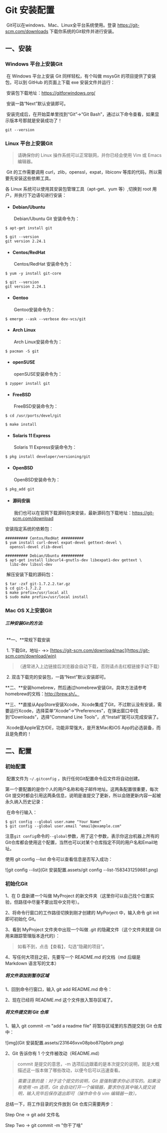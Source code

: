 # Git 安装配置

​		Git可以在windows、Mac、Linux全平台系统使用。登录 https://git-scm.com/downloads 下载你系统的Git软件并进行安装。

## 一、安装

### Windows 平台上安装Git

​		在 Windows 平台上安装 Git 同样轻松，有个叫做 msysGit 的项目提供了安装包，可以到 GitHub 的页面上下载 exe 安装文件并运行：

​		安装包下载地址：https://gitforwindows.org/

​		安装一路“Next”默认安装即可。

​		安装完成后，在开始菜单里找到“Git”->“Git Bash”，通过以下命令查看，如果显示版本号那就是安装成功了！

```
git --version
```



### Linux 平台上安装Git

> 请确保你的 Linux 操作系统可以正常联网，并你已经会使用 Vim 或 Emacs 编辑器。

​		Git 的工作需要调用 curl，zlib，openssl，expat，libiconv 等库的代码，所以需要先安装这些依赖工具。

各 Linux 系统可以使用其安装包管理工具（apt-get、yum 等）,切换到 root 用户，并执行下边语句进行安装：

- #### Debian/Ubuntu

  ​	Debian/Ubuntu Git 安装命令为：

```
$ apt-get install git

$ git --version
git version 2.24.1
```



- #### Centos/RedHat

  ​	Centos/RedHat 安装命令为：

```
$ yum -y install git-core

$ git --version
git version 2.24.1
```



- #### **Gentoo**

  ​	Gentoo安装命令为：

```
$ emerge --ask --verbose dev-vcs/git
```



- #### **Arch Linux**

  ​	Arch Linux安装命令为：

```
$ pacman -S git
```



- #### **openSUSE**

  ​	openSUSE安装命令为：

```
$ zypper install git
```



- #### **FreeBSD**

  ​	FreeBSD安装命令为：

```
$ cd /usr/ports/devel/git

$ make install
```



- #### **Solaris 11 Express**

  ​	Solaris 11 Express安装命令为：

```
$ pkg install developer/versioning/git
```



- #### **OpenBSD**

  ​	OpenBSD安装命令为：

```
$ pkg_add git
```



- #### 源码安装

  ​	我们也可以在官网下载源码包来安装，最新源码包下载地址：https://git-scm.com/download

安装指定系统的依赖包：

```
########## Centos/RedHat ##########
$ yum install curl-devel expat-devel gettext-devel \
  openssl-devel zlib-devel

########## Debian/Ubuntu ##########
$ apt-get install libcurl4-gnutls-dev libexpat1-dev gettext \
  libz-dev libssl-dev
```

​		解压安装下载的源码包：

```
$ tar -zxf git-1.7.2.2.tar.gz
$ cd git-1.7.2.2
$ make prefix=/usr/local all
$ sudo make prefix=/usr/local install
```





### Mac OS X上安装Git

###### 	***三种安装Git的方法:***

​		**一、**常规下载安装

​	1. 下载Git，地址- ->> [https://git-scm.com/download/mac](https://git-scm.com/download/win)

> （通常进入上边链接后浏览器会自动下载，否则请点击红框链接手动下载）

​	2. 双击下载完的安装包，一路“Next”默认安装即可。



​		**二、**安装homebrew，然后通过homebrew安装Git，具体方法请参考homebrew的文档：http://brew.sh/。



​		**三、**直接从AppStore安装Xcode，Xcode集成了Git，不过默认没有安装，需要运行Xcode，选择菜单“Xcode”->“Preferences”，在弹出窗口中找到“Downloads”，选择“Command Line Tools”，点“Install”就可以完成安装了。

​		Xcode是Apple官方IDE，功能非常强大，是开发Mac和iOS App的必选装备，而且是免费的！



## 二、配置

### 		初始配置

​		配置文件为 `~/.gitconfig` ，执行任何Git配置命令后文件将自动创建。

第一个要配置的是你个人的用户名称和电子邮件地址。这两条配置很重要，每次 Git 提交时都会引用这两条信息，说明是谁提交了更新，所以会随更新内容一起被永久纳入历史记录：

​		在命令行输入：

```
$ git config --global user.name "Your Name"
$ git config --global user.email "email@example.com"
```

​		注意`git config`命令的`--global`参数，用了这个参数，表示你这台机器上所有的Git仓库都会使用这个配置，当然也可以对某个仓库指定不同的用户名和Email地址。



使用 git config --list 命令可以查看信息是否写入成功：

![git config --list](Git 安装配置.assets/git config --list-1583431259881.png)



### 初始化Git

1、在 D 盘新建一个叫做 MyProject 的新文件夹（这里你可以自己找个位置实验，但路径中尽量不要出现中文符号）。

2、将命令行窗口的工作路径切换到刚才创建的 MyPorject 中，输入命令 git init 即可初始化 Git。

3、看到 MyProject 文件夹中出现一个叫做 .git 的隐藏文件（这个文件夹就是 Git 用来跟踪管理版本迭代的）：

> 如看不到，点击【查看】，勾选“隐藏的项目”。

4、写任何大项目之前，先要写一个 README.md 的文档（md 后缀是 Markdown 语言写的文本）



##### 将文件添加到暂存区域

1、回到命令行窗口，输入 git add README.md 命令：

2、现在已经将 README.md 这个文件放入暂存区域了。



##### **将文件提交到 Git 仓库**

1、输入 git commit -m "add a readme file" 将暂存区域里的东西提交到 Git 仓库中：

![img](Git 安装配置.assets/231646xvx08pbo870pbrlr.png)

2、Git 告诉你有 1 个文件被改动（README.md）

> commit 是提交的意思，-m 选项后边跟着的是本次提交的说明，就是大概描述这一版本做了哪些改动，以便今后可以迅速查看。

> *需要注意的是：对于这个提交的说明，Git 是强制要求你必须写的。如果没有使用 -m 选项，Git 会自动打开一个编辑器，要求你在其中输入提交说明，输入完毕后保存退出即可（操作命令与 vim 编辑器一致）。*



总结一下，将工作目录的文件放到 Git 仓库只需要两步：

 Step One -> git add 文件名

 Step Two -> git commit -m "你干了啥"